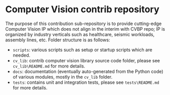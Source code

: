 # Computer Vision contrib repository

The purpose of this contribution sub-repository is to provide cutting-edge Computer Vision IP which does not align in the interim with CVBP repo; IP is organized by industry verticals such as healthcare, seismic workloads, assembly lines, etc. Folder structure is as follows:
  * `scripts`: various scripts such as setup or startup scripts which are needed.
  * `cv_lib`: contrib computer vision library source code folder, please see `cv_lib\README.md` for more details.
  * `docs`: documentation (eventually auto-generated from the Python code) of various modules, mostly in the `cv_lib` folder.
  * `tests`: contains unit and integration tests, please see `tests\README.md` for more details.

